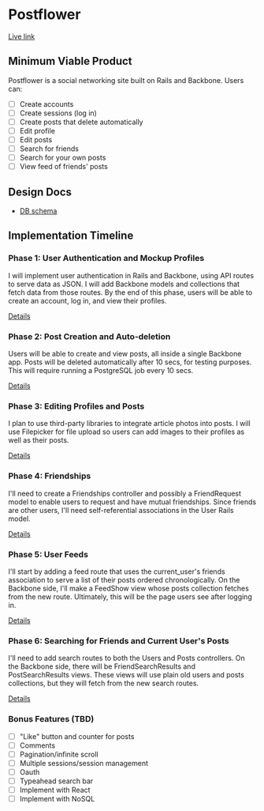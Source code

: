 # Postflower
[Live link](http://www.postflower.co/)

## Minimum Viable Product
Postflower is a social networking site built on Rails and Backbone. Users can:
- [ ] Create accounts
- [ ] Create sessions (log in)
- [ ] Create posts that delete automatically
- [ ] Edit profile
- [ ] Edit posts
- [ ] Search for friends
- [ ] Search for your own posts
- [ ] View feed of friends' posts

## Design Docs
* [DB schema][schema]

[schema]: ./Timeline/docs/schema.md

## Implementation Timeline

### Phase 1: User Authentication and Mockup Profiles
I will implement user authentication in Rails and Backbone, using API routes to serve data as JSON. I will add Backbone models and collections that fetch data from those routes. By the end of this phase, users will be able to create an account, log in, and view their profiles.

[Details][phase-one]

### Phase 2: Post Creation and Auto-deletion
Users will be able to create and view posts, all inside a single Backbone app. Posts will be deleted automatically after 10 secs, for testing purposes. This will require running a PostgreSQL job every 10 secs.

[Details][phase-two]

### Phase 3: Editing Profiles and Posts
I plan to use third-party libraries to integrate article photos into posts. I will use Filepicker for file upload so users can add images to their profiles as well as their posts.

[Details][phase-three]

### Phase 4: Friendships
I'll need to create a Friendships controller and possibly a FriendRequest model to enable users to request and have mutual friendships. Since friends are other users, I'll need self-referential associations in the User Rails model.

[Details][phase-four]

### Phase 5: User Feeds
I'll start by adding a feed route that uses the current_user's friends association to serve a list of their posts ordered chronologically. On the Backbone side, I'll make a FeedShow view whose posts collection fetches from the new route. Ultimately, this will be the page users see after logging in.

[Details][phase-five]

### Phase 6: Searching for Friends and Current User's Posts
I'll need to add search routes to both the Users and Posts controllers. On the Backbone side, there will be FriendSearchResults and PostSearchResults views. These views will use plain old users and posts collections, but they will fetch from the new search routes.

[Details][phase-six]

### Bonus Features (TBD)
- [ ] "Like" button and counter for posts
- [ ] Comments
- [ ] Pagination/infinite scroll
- [ ] Multiple sessions/session management
- [ ] Oauth
- [ ] Typeahead search bar
- [ ] Implement with React
- [ ] Implement with NoSQL

[phase-one]: ./Timeline/docs/phases/phase1.md
[phase-two]: ./Timeline/docs/phases/phase2.md
[phase-three]: ./Timeline/docs/phases/phase3.md
[phase-four]: ./Timeline/docs/phases/phase4.md
[phase-five]: ./Timeline/docs/phases/phase5.md
[phase-six]: ./Timeline/docs/phases/phase6.md
